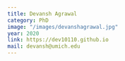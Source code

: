```yaml
---
title: Devansh Agrawal
category: PhD
image: "/images/devanshagrawal.jpg"
year: 2020
link: https://dev10110.github.io
mail: devansh@umich.edu
---
```

